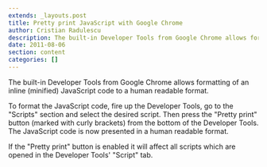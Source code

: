 ```yaml
---
extends: _layouts.post
title: Pretty print JavaScript with Google Chrome
author: Cristian Radulescu
description: The built-in Developer Tools from Google Chrome allows formatting of an inline JavaScript code to a human readable format.
date: 2011-08-06
section: content
categories: []
---
```

The built-in Developer Tools from Google Chrome allows formatting of an inline (minified) JavaScript code to a human readable format.

To format the JavaScript code, fire up the Developer Tools, go to the "Scripts" section and select the desired script. Then press the "Pretty print" button (marked with curly brackets) from the bottom of the Developer Tools. The JavaScript code is now presented in a human readable format.

If the "Pretty print" button is enabled it will affect all scripts which are opened in the Developer Tools' "Script" tab.
